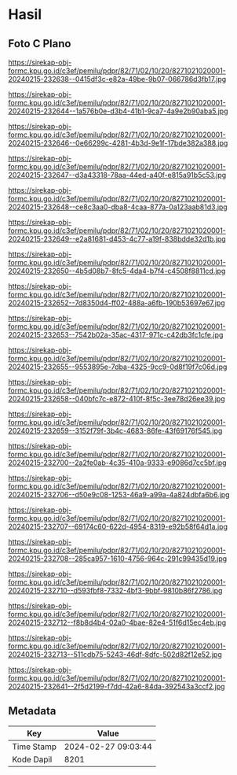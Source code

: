 # Hasil

## Foto C Plano

https://sirekap-obj-formc.kpu.go.id/c3ef/pemilu/pdpr/82/71/02/10/20/8271021020001-20240215-232638--0415df3c-e82a-49be-9b07-066786d3fb17.jpg

https://sirekap-obj-formc.kpu.go.id/c3ef/pemilu/pdpr/82/71/02/10/20/8271021020001-20240215-232644--1a576b0e-d3b4-41b1-9ca7-4a9e2b90aba5.jpg

https://sirekap-obj-formc.kpu.go.id/c3ef/pemilu/pdpr/82/71/02/10/20/8271021020001-20240215-232646--0e66299c-4281-4b3d-9e1f-17bde382a388.jpg

https://sirekap-obj-formc.kpu.go.id/c3ef/pemilu/pdpr/82/71/02/10/20/8271021020001-20240215-232647--d3a43318-78aa-44ed-a40f-e815a91b5c53.jpg

https://sirekap-obj-formc.kpu.go.id/c3ef/pemilu/pdpr/82/71/02/10/20/8271021020001-20240215-232648--ce8c3aa0-dba8-4caa-877a-0a123aab81d3.jpg

https://sirekap-obj-formc.kpu.go.id/c3ef/pemilu/pdpr/82/71/02/10/20/8271021020001-20240215-232649--e2a81681-d453-4c77-a19f-838bdde32d1b.jpg

https://sirekap-obj-formc.kpu.go.id/c3ef/pemilu/pdpr/82/71/02/10/20/8271021020001-20240215-232650--4b5d08b7-8fc5-4da4-b7f4-c4508f8811cd.jpg

https://sirekap-obj-formc.kpu.go.id/c3ef/pemilu/pdpr/82/71/02/10/20/8271021020001-20240215-232652--7d8350d4-ff02-488a-a6fb-190b53697e67.jpg

https://sirekap-obj-formc.kpu.go.id/c3ef/pemilu/pdpr/82/71/02/10/20/8271021020001-20240215-232653--7542b02a-35ac-4317-971c-c42db3fc1cfe.jpg

https://sirekap-obj-formc.kpu.go.id/c3ef/pemilu/pdpr/82/71/02/10/20/8271021020001-20240215-232655--9553895e-7dba-4325-9cc9-0d8f19f7c06d.jpg

https://sirekap-obj-formc.kpu.go.id/c3ef/pemilu/pdpr/82/71/02/10/20/8271021020001-20240215-232658--040bfc7c-e872-410f-8f5c-3ee78d26ee39.jpg

https://sirekap-obj-formc.kpu.go.id/c3ef/pemilu/pdpr/82/71/02/10/20/8271021020001-20240215-232659--3152f79f-3b4c-4683-86fe-43f69176f545.jpg

https://sirekap-obj-formc.kpu.go.id/c3ef/pemilu/pdpr/82/71/02/10/20/8271021020001-20240215-232700--2a2fe0ab-4c35-410a-9333-e9086d7cc5bf.jpg

https://sirekap-obj-formc.kpu.go.id/c3ef/pemilu/pdpr/82/71/02/10/20/8271021020001-20240215-232706--d50e9c08-1253-46a9-a99a-4a824dbfa6b6.jpg

https://sirekap-obj-formc.kpu.go.id/c3ef/pemilu/pdpr/82/71/02/10/20/8271021020001-20240215-232707--69174c60-622d-4954-8319-e92b58f64d1a.jpg

https://sirekap-obj-formc.kpu.go.id/c3ef/pemilu/pdpr/82/71/02/10/20/8271021020001-20240215-232708--285ca957-1610-4756-964c-291c99435d19.jpg

https://sirekap-obj-formc.kpu.go.id/c3ef/pemilu/pdpr/82/71/02/10/20/8271021020001-20240215-232710--d593fbf8-7332-4bf3-9bbf-9810b86f2786.jpg

https://sirekap-obj-formc.kpu.go.id/c3ef/pemilu/pdpr/82/71/02/10/20/8271021020001-20240215-232712--f8b8d4b4-02a0-4bae-82e4-51f6d15ec4eb.jpg

https://sirekap-obj-formc.kpu.go.id/c3ef/pemilu/pdpr/82/71/02/10/20/8271021020001-20240215-232713--511cdb75-5243-46df-8dfc-502d82f12e52.jpg

https://sirekap-obj-formc.kpu.go.id/c3ef/pemilu/pdpr/82/71/02/10/20/8271021020001-20240215-232641--2f5d2199-f7dd-42a6-84da-392543a3ccf2.jpg


## Metadata

| Key        | Value               |
| ---------- | ------------------- |
| Time Stamp | 2024-02-27 09:03:44 |
| Kode Dapil | 8201                |



